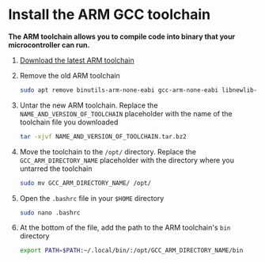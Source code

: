 # Install the ARM GCC toolchain

**The ARM toolchain allows you to compile code into binary that your microcontroller can run.**

1. [Download the latest ARM toolchain](https://developer.arm.com/tools-and-software/open-source-software/developer-tools/gnu-toolchain/gnu-rm/downloads)

2. Remove the old ARM toolchain

    ```bash
    sudo apt remove binutils-arm-none-eabi gcc-arm-none-eabi libnewlib-arm-none-eabi
    ```

3. Untar the new ARM toolchain. Replace the `NAME_AND_VERSION_OF_TOOLCHAIN` placeholder with the name of the toolchain file you downloaded
    
    ```bash
    tar -xjvf NAME_AND_VERSION_OF_TOOLCHAIN.tar.bz2
    ```
    
4. Move the toolchain to the `/opt/` directory. Replace the `GCC_ARM_DIRECTORY_NAME` placeholder with the directory where you untarred the toolchain
    
    ```bash
    sudo mv GCC_ARM_DIRECTORY_NAME/ /opt/
    ```

5. Open the `.bashrc` file in your `$HOME` directory
    
    ```bash
    sudo nano .bashrc
    ```

6. At the bottom of the file, add the path to the ARM toolchain's `bin` directory

    ```bash
    export PATH=$PATH:~/.local/bin/:/opt/GCC_ARM_DIRECTORY_NAME/bin
    ```
